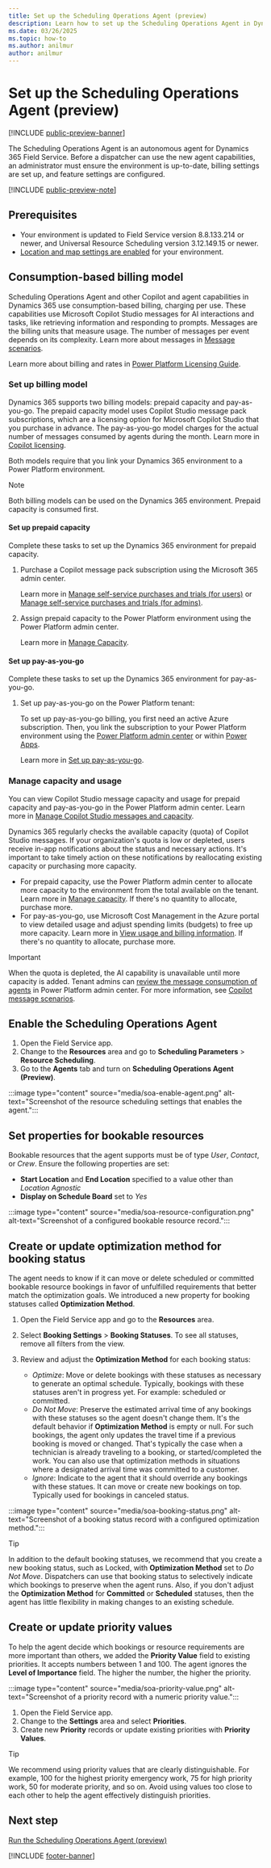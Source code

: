 ```yaml
---
title: Set up the Scheduling Operations Agent (preview)
description: Learn how to set up the Scheduling Operations Agent in Dynamics 365 Field Service for your users.
ms.date: 03/26/2025
ms.topic: how-to
ms.author: anilmur
author: anilmur
---
```


# Set up the Scheduling Operations Agent (preview)

[!INCLUDE [public-preview-banner](../includes/public-preview-banner.md)]

The Scheduling Operations Agent is an autonomous agent for Dynamics 365 Field Service. Before a dispatcher can use the new agent capabilities, an administrator must ensure the environment is up-to-date, billing settings are set up, and feature settings are configured.

[!INCLUDE [public-preview-note](../includes/public-preview-note.md)]

## Prerequisites

- Your environment is updated to Field Service version 8.8.133.214 or newer, and Universal Resource Scheduling version 3.12.149.15 or newer.
- [Location and map settings are enabled](field-service-maps-address-locations.md) for your environment.

## Consumption-based billing model

Scheduling Operations Agent and other Copilot and agent capabilities in Dynamics 365 use consumption-based billing, charging per use. These capabilities use Microsoft Copilot Studio messages for AI interactions and tasks, like retrieving information and responding to prompts. Messages are the billing units that measure usage. The number of messages per event depends on its complexity. Learn more about messages in [Message scenarios](/microsoft-copilot-studio/requirements-messages-management#message-scenarios).  

Learn more about billing and rates in [Power Platform Licensing Guide](https://go.microsoft.com/fwlink/?LinkId=2085130).

### Set up billing model

Dynamics 365 supports two billing models: prepaid capacity and pay-as-you-go. The prepaid capacity model uses Copilot Studio message pack subscriptions, which are a licensing option for Microsoft Copilot Studio that you purchase in advance. The pay-as-you-go model charges for the actual number of messages consumed by agents during the month. Learn more in [Copilot licensing](/microsoft-copilot-studio/billing-licensing).

Both models require that you link your Dynamics 365 environment to a Power Platform environment.

> [!NOTE]
> Both billing models can be used on the Dynamics 365 environment. Prepaid capacity is consumed first.

#### Set up prepaid capacity

Complete these tasks to set up the Dynamics 365 environment for prepaid capacity.

1. Purchase a Copilot message pack subscription using the Microsoft 365 admin center.

   Learn more in [Manage self-service purchases and trials (for users)](/microsoft-365/commerce/subscriptions/manage-self-service-purchases-users) or [Manage self-service purchases and trials (for admins)](/microsoft-365/commerce/subscriptions/manage-self-service-purchases-admins).

1. Assign prepaid capacity to the Power Platform environment using the Power Platform admin center.

   Learn more in [Manage Capacity](/power-platform/admin/manage-copilot-studio-messages-capacity?tabs=new#manage-capacity).

#### Set up pay-as-you-go

Complete these tasks to set up the Dynamics 365 environment for pay-as-you-go.

1. Set up pay-as-you-go on the Power Platform tenant:

   To set up pay-as-you-go billing, you first need an active Azure subscription. Then, you link the subscription to your Power Platform environment using the [Power Platform admin center](https://admin.powerplatform.microsoft.com/) or within [Power Apps](https://make.powerapps.com/).

   Learn more in [Set up pay-as-you-go](/power-platform/admin/pay-as-you-go-set-up).

### Manage capacity and usage

You can view Copilot Studio message capacity and usage for prepaid capacity and pay-as-you-go in the Power Platform admin center. Learn more in [Manage Copilot Studio messages and capacity](/power-platform/admin/manage-copilot-studio-messages-capacity).

Dynamics 365 regularly checks the available capacity (quota) of Copilot Studio messages. If your organization's quota is low or depleted, users receive in-app notifications about the status and necessary actions. It's important to take timely action on these notifications by reallocating existing capacity or purchasing more capacity.

- For prepaid capacity, use the Power Platform admin center to allocate more capacity to the environment from the total available on the tenant. Learn more in [Manage capacity](/power-platform/admin/manage-copilot-studio-messages-capacity#manage-capacity). If there's no quantity to allocate, purchase more.
- For pay-as-you-go, use Microsoft Cost Management in the Azure portal to view detailed usage and adjust spending limits (budgets) to free up more capacity. Learn more in [View usage and billing information](/power-platform/admin/pay-as-you-go-usage-costs). If there's no quantity to allocate, purchase more.

> [!IMPORTANT]
> When the quota is depleted, the AI capability is unavailable until more capacity is added. Tenant admins can [review the message consumption of agents](/microsoft-copilot-studio/requirements-messages-management#view-message-consumption) in Power Platform admin center. For more information, see [Copilot message scenarios](/microsoft-copilot-studio/requirements-messages-management#message-scenarios).

## Enable the Scheduling Operations Agent

1. Open the Field Service app.
1. Change to the **Resources** area and go to **Scheduling Parameters** > **Resource Scheduling**.
1. Go to the **Agents** tab and turn on **Scheduling Operations Agent (Preview)**.

:::image type="content" source="media/soa-enable-agent.png" alt-text="Screenshot of the resource scheduling settings that enables the agent.":::

## Set properties for bookable resources

Bookable resources that the agent supports must be of type *User*, *Contact*, or *Crew*. Ensure the following properties are set:

- **Start Location** and **End Location** specified to a value other than *Location Agnostic*
- **Display on Schedule Board** set to *Yes*

:::image type="content" source="media/soa-resource-configuration.png" alt-text="Screenshot of a configured bookable resource record.":::

## Create or update optimization method for booking status

The agent needs to know if it can move or delete scheduled or committed bookable resource bookings in favor of unfulfilled requirements that better match the optimization goals. We introduced a new property for booking statuses called **Optimization Method**.

1. Open the Field Service app and go to the **Resources** area.
1. Select **Booking Settings** > **Booking Statuses**. To see all statuses, remove all filters from the view.
1. Review and adjust the **Optimization Method** for each booking status:

    - *Optimize*: Move or delete bookings with these statuses as necessary to generate an optimal schedule. Typically, bookings with these statuses aren't in progress yet. For example: scheduled or committed.
    - *Do Not Move*: Preserve the estimated arrival time of any bookings with these statuses so the agent doesn't change them. It's the default behavior if **Optimization Method** is empty or null. For such bookings, the agent only updates the travel time if a previous booking is moved or changed. That's typically the case when a technician is already traveling to a booking, or started/completed the work. You can also use that optimization methods in situations where a designated arrival time was committed to a customer.
    - *Ignore*: Indicate to the agent that it should override any bookings with these statues. It can move or create new bookings on top. Typically used for bookings in canceled status.

:::image type="content" source="media/soa-booking-status.png" alt-text="Screenshot of a booking status record with a configured optimization method.":::

> [!TIP]
> In addition to the default booking statuses, we recommend that you create a new booking status, such as Locked, with **Optimization Method** set to *Do Not Move*. Dispatchers can use that booking status to selectively indicate which bookings to preserve when the agent runs. Also, if you don't adjust the **Optimization Method** for **Committed** or **Scheduled** statuses, then the agent has little flexibility in making changes to an existing schedule.

## Create or update priority values

To help the agent decide which bookings or resource requirements are more important than others, we added the **Priority Value** field to existing priorities. It accepts numbers between 1 and 100. The agent ignores the **Level of Importance** field. The higher the number, the higher the priority.

:::image type="content" source="media/soa-priority-value.png" alt-text="Screenshot of a priority record with a numeric priority value.":::

1. Open the Field Service app.
2. Change to the **Settings** area and select **Priorities**.
3. Create new **Priority** records or update existing priorities with **Priority Values**.  

> [!TIP]
> We recommend using priority values that are clearly distinguishable. For example, 100 for the highest priority emergency work, 75 for high priority work, 50 for moderate priority, and so on. Avoid using values too close to each other to help the agent effectively distinguish priorities.

## Next step

[Run the Scheduling Operations Agent (preview)](soa-run.md)

[!INCLUDE [footer-banner](../includes/footer-banner.md)]
